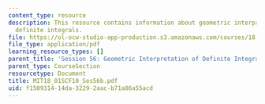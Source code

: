 ```yaml
---
content_type: resource
description: This resource contains information about geometric interpretation of
  definite integrals.
file: https://ol-ocw-studio-app-production.s3.amazonaws.com/courses/18-01sc-single-variable-calculus-fall-2010/f150931414da32292aacb71a86a55acd_MIT18_01SCF10_Ses56b.pdf
file_type: application/pdf
learning_resource_types: []
parent_title: 'Session 56: Geometric Interpretation of Definite Integrals'
parent_type: CourseSection
resourcetype: Document
title: MIT18_01SCF10_Ses56b.pdf
uid: f1509314-14da-3229-2aac-b71a86a55acd
---
```


